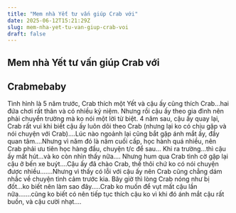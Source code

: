 ```yaml
---
title: "Mem nhà Yết tư vấn giúp Crab với"
date: 2025-06-12T15:21:29Z
slug: mem-nha-yet-tu-van-giup-crab-voi
draft: false
---
```


## Mem nhà Yết tư vấn giúp Crab với

## Crabmebaby

Tình hình là 5 năm trước, Crab thích một Yết và cậu ấy cũng thích Crab...hai đứa chơi rất thân và có nhiều kỷ niệm. Nhưng rồi cậu ấy theo gia đình nên phải chuyển trường mà ko nói một lời từ biệt.
4 năm sau, cậu ấy quay lại, Crab rất vui khi biết cậu ấy luôn dõi theo Crab (nhưng lại ko có chịu gặp và nói chuyện với Crab)....Lúc nào ngoảnh lại cũng bắt gặp ánh mắt ấy, đầy quan tâm....Nhưng vì năm đó là năm cuối cấp, học hành quá nhiều, nên Crab phải ưu tiên học hàng đầu, chuyện t/c để sau... Khi ra trường...thì cậu ấy mất hút...và ko còn nhìn thấy nữa....
Nhưng hum qua Crab tình cờ gặp lại cậu ở bến xe buýt....Cậu ấy đã chào Crab, thế thôi chứ ko có nói chuyện được nhiều.......Nhưng vì thấy có lỗi với cậu ấy nên Crab cũng chẳng dám nhắc về chuyện tình cảm trước kia. 
Bây giờ thì lòng Crab nóng như bị đốt...ko biết nên làm sao đây.....Crab ko muốn để vụt mất cậu lần nữa.......cũng ko biết có nên tiếp tục thích cậu ko vì khi đó ánh mắt cậu rất buồn, và cậu cười nhạt....